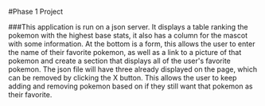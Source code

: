 #Phase 1 Project

###This application is run on a json server. It displays a table ranking the pokemon with the highest base stats, it also has a column for the mascot with some information. At the bottom is a form, this allows the user to enter the name of their favorite pokemon, as well as a link to a picture of that pokemon and create a section that displays all of the user's favorite pokemon. The json file will have three already displayed on the page, which can be removed by clicking the X button. This allows the user to keep adding and removing pokemon based on if they still want that pokemon as their favorite.